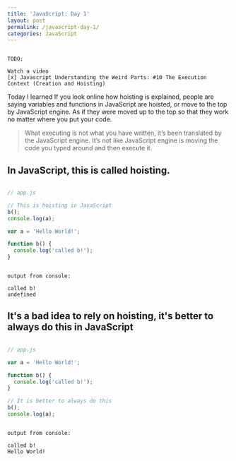 ```yaml
---
title: 'JavaScript: Day 1'
layout: post
permalink: /javascript-day-1/
categories: JavaScript
---
```


```

TODO:

Watch a video
[x] Javascript Understanding the Weird Parts: #10 The Execution Context (Creation and Hoisting)

```

<!-- more -->

Today I learned If you look online how hoisting is explained, people are saying variables and functions in JavaScript are hoisted, or move to the top by JavaScript engine. As if they were moved up to the top so that they work no matter where you put your code.

> What executing is not what you have written, it’s been translated by the JavaScript engine. It’s not like JavaScript engine is moving the code you typed around and then execute it.

## In JavaScript, this is called hoisting.

``` javascript

// app.js

// This is hoisting in JavaScript
b();
console.log(a);

var a = 'Hello World!';

function b() {
  console.log('called b!');
}

```

```

output from console:

called b!
undefined

```

## It's a bad idea to rely on hoisting, it's better to always do this in JavaScript

``` javascript

// app.js

var a = 'Hello World!';

function b() {
  console.log('called b!');
}

// It is better to always do this
b();
console.log(a);

```

```

output from console:

called b!
Hello World!

```
